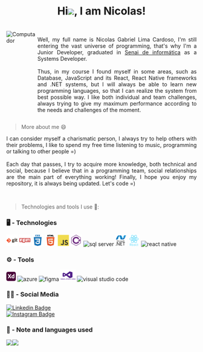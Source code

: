 
<h1 align="center">Hi<img src="https://raw.githubusercontent.com/kaueMarques/kaueMarques/master/hi.gif" width="30px">, I am Nicolas!</h1><br/>

<div style="display : flex; align-item: center">
  <img src="https://image.freepik.com/fotos-gratis/laptop-de-mesa-preto-com-visor-de-cor-roxo-rosa-claro_37129-939.jpg" min-width="400px" max-width="400px" width="400px" align="right" alt="Computador">
  
  <div align="Justify">
  
  Well, my full name is Nicolas Gabriel Lima Cardoso, I'm still entering the vast universe of programming, that's why I'm a Junior Developer, graduated in [Senai de informática](https://informatica.sp.senai.br/) as a Systems Developer.
  <br/><br/>
  Thus, in my course I found myself in some areas, such as Database, JavaScript and its React, React Native frameworks and .NET systems, but I will always be able to learn new programming languages, so that I can realize the system from best possible way. I like both individual and team challenges, always trying to give my maximum performance according to the needs and challenges of the moment.
  </div><hr/>
</div>


> More about me :smile:

<p align="Justify">
  I can consider myself a charismatic person, I always try to help others with their problems, I like to spend my free time listening to music, programming or talking to other people =)
  <br/><br/>
  Each day that passes, I try to acquire more knowledge, both technical and social, because I believe that in a programming team, social relationships are the main part of everything working! Finally, I hope you enjoy my repository, it is always being updated. Let's code =)
</p><br/>

> Technologies and tools I use :monocle_face::

### :desktop_computer: - Technologies
<p align="left">
  <img src="https://github.com/devicons/devicon/blob/master/icons/git/git-original-wordmark.svg" alt="git" width="30" height="30"/>
  <img src="https://github.com/devicons/devicon/blob/master/icons/npm/npm-original-wordmark.svg" alt="npm" width="30" height="30"/>
  <img src="https://raw.githubusercontent.com/devicons/devicon/master/icons/css3/css3-plain-wordmark.svg" alt="css3"  width="30" height="30"/>
  <img src="https://raw.githubusercontent.com/devicons/devicon/master/icons/html5/html5-original-wordmark.svg" alt="html5"  width="30" height="30"/>
  <img src="https://raw.githubusercontent.com/devicons/devicon/master/icons/javascript/javascript-original.svg" alt="javascript" width="30" height="30"/>
  <img src="https://github.com/devicons/devicon/blob/master/icons/csharp/csharp-line.svg" alt="csharp" width="30" height="30"/>
  <img src="https://user-images.githubusercontent.com/50583973/111923290-36cece00-8a7d-11eb-9ad7-2d614e3af27f.png" alt="sql server" width="35" height="30"/>
  <img src="https://github.com/devicons/devicon/blob/master/icons/dot-net/dot-net-original-wordmark.svg" alt="dot net" width="30" height="30"/>
  <img src="https://raw.githubusercontent.com/devicons/devicon/master/icons/react/react-original-wordmark.svg" alt="react" width="30" height="30"/>
  <img src="https://user-images.githubusercontent.com/50583973/111923052-03d80a80-8a7c-11eb-8916-e0bc35091931.png" alt="react native" width="25" height="30"/>
</p>

### :gear: - Tools
<p align="left">
  <img src="https://github.com/devicons/devicon/blob/master/icons/xd/xd-plain.svg" alt="xd" width="25" height="25"/>
  <img src="https://user-images.githubusercontent.com/50583973/111923548-8f529b00-8a7e-11eb-98b0-e8557c62ea05.png" alt="azure" width="75" height="25"/>
  <img src="https://user-images.githubusercontent.com/50583973/111923608-bf9a3980-8a7e-11eb-9550-8c8ba5457d66.png" alt="figma" width="60" height="25"/>
  <img src="https://github.com/devicons/devicon/blob/master/icons/visualstudio/visualstudio-plain-wordmark.svg" alt="visual studio" width="40" height="30"/>
  <img src="https://user-images.githubusercontent.com/50583973/111923726-44855300-8a7f-11eb-9702-1190c153f4f0.png" alt="visual studio code" width="25" height="25"/>
</p>

### :man_astronaut: - Social Media

[![Linkedin Badge](https://img.shields.io/badge/-Nicolas%20Gabriel-0e76a8?style=square&logo=Linkedin&logoColor=white&link=https://www.linkedin.com/in/viniciusmirandadev/)](https://www.linkedin.com/in/nicolaslimadeveloper/)<br/> [![Instagram Badge](https://img.shields.io/badge/_Nicollitos-E4405F?style=for-the-badge&logo=instagram&logoColor=white)](https://www.instagram.com/nicollitos/)

### :ticket: - Note and languages used

<a href="https://github.com/NicolasGabrielDev/github-readme-stats">
  <img align="left" src="https://github-readme-stats.vercel.app/api?username=NicolasGabrielDev&show_icons=true" />
</a>
<a href="https://github.com/NicolasGabrielDev/convoychat">
  <img align="left" src="https://github-readme-stats.vercel.app/api/top-langs/?username=NicolasGabrielDev" />
</a>
